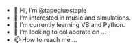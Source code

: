 - 👋 Hi, I’m @tapegluestaple
- 👀 I’m interested in music and simulations.
- 🌱 I’m currently learning VB and Python.
- 💞️ I’m looking to collaborate on ...
- 📫 How to reach me ...

<!---
tapegluestaple/tapegluestaple is a ✨ special ✨ repository because its `README.md` (this file) appears on your GitHub profile.
You can click the Preview link to take a look at your changes.
--->
